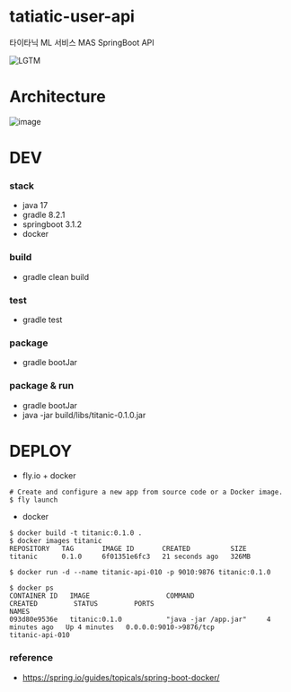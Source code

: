 # tatiatic-user-api
타이타닉 ML 서비스 MAS SpringBoot API

![LGTM](https://i.lgtm.fun/2j9j.png)

# Architecture
![image](https://github.com/dMario24/tatiatic-user-api/assets/134017660/31ade392-602a-4aaa-ba60-ea9ed8c40349)

# DEV
### stack
- java 17
- gradle 8.2.1
- springboot 3.1.2
- docker

### build
- gradle clean build

### test
- gradle test

### package
- gradle bootJar

### package & run
- gradle bootJar
- java -jar build/libs/titanic-0.1.0.jar

# DEPLOY
- fly.io + docker
```
# Create and configure a new app from source code or a Docker image.
$ fly launch
```
- docker
```
$ docker build -t titanic:0.1.0 .
$ docker images titanic
REPOSITORY   TAG       IMAGE ID       CREATED          SIZE
titanic      0.1.0     6f01351e6fc3   21 seconds ago   326MB

$ docker run -d --name titanic-api-010 -p 9010:9876 titanic:0.1.0

$ docker ps                      
CONTAINER ID   IMAGE                   COMMAND                  CREATED         STATUS         PORTS                                              NAMES
093d80e9536e   titanic:0.1.0           "java -jar /app.jar"     4 minutes ago   Up 4 minutes   0.0.0.0:9010->9876/tcp                             titanic-api-010
```

### reference
- https://spring.io/guides/topicals/spring-boot-docker/
